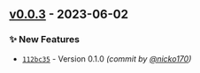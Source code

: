 
## [v0.0.3] - 2023-06-02
### :sparkles: New Features
- [`112bc35`](https://github.com/The-IT-Dept/wpforms-sonar/commit/112bc35a9ecccf7be9765c5ae23a0cf809a2cde6) - Version 0.1.0 *(commit by [@nicko170](https://github.com/nicko170))*


[v0.0.3]: https://github.com/The-IT-Dept/wpforms-sonar/compare/v0.0.2...v0.0.3